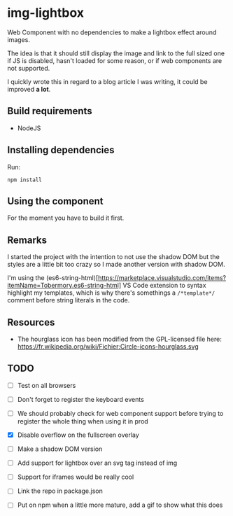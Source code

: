 # img-lightbox
Web Component with no dependencies to make a lightbox effect around images.

The idea is that it should still display the image and link to the full sized one if JS is disabled, hasn't loaded for some reason, or if web components are not supported.

I quickly wrote this in regard to a blog article I was writing, it could be improved **a lot**.

## Build requirements
* NodeJS

## Installing dependencies
Run:
```
npm install
```

## Using the component
For the moment you have to build it first.



## Remarks
I started the project with the intention to not use the shadow DOM but the styles are a little bit too crazy so I made another version with shadow DOM.

I'm using the (es6-string-html)[https://marketplace.visualstudio.com/items?itemName=Tobermory.es6-string-html] VS Code extension to syntax highlight my templates, which is why there's somethings a `/*template*/` comment before string literals in the code.

## Resources
- The hourglass icon has been modified from the GPL-licensed file here: https://fr.wikipedia.org/wiki/Fichier:Circle-icons-hourglass.svg

## TODO
- [ ] Test on all browsers
- [ ] Don't forget to register the keyboard events
- [ ] We should probably check for web component support before trying to register the whole thing when using it in prod
- [x] Disable overflow on the fullscreen overlay
- [ ] Make a shadow DOM version
- [ ] Add support for lightbox over an svg tag instead of img
- [ ] Support for iframes would be really cool
- [ ] Link the repo in package.json
- [ ] Put on npm when a little more mature, add a gif to show what this does

